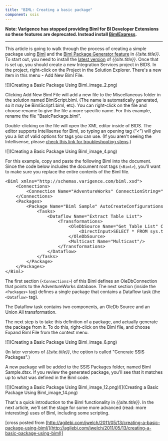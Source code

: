 ```yaml
---
title: "BIML: Creating a basic package"
component: ssis
---
```



**Note: Varigence has stopped providing Biml for BI Developer Extensions so these features are deprecated. Instead install [BimlExpress](https://www.varigence.com/BimlExpress).**

--------------------

This article is going to walk through the process of creating a simple package using
[Biml](http://www.varigence.com/Documentation/Language/Index) and the [Biml Package Generator feature](/features/BimlPackageGenerator) in *{{site.title}}*. To start out, you need to install the [latest version](/downloads) of *{{site.title}}*. Once that is set up, you should create a new Integration Services project in BIDS. In the project, right-click on the Project in the Solution Explorer. There's a new item in this menu - Add New Biml File.

![](Creating a Basic Package Using Biml_image_2.png)

Clicking Add New Biml File will add a new file to the Miscellaneous folder in the solution named BimlScript.biml. (The name is automatically generated, so it may be BimlScript1.biml, etc). You can right-click on the file and choose rename to give the file a more specific name. For this example, rename the file "BasicPackage.biml".

Double-clicking on the file will open the XML editor inside of BIDS. The editor supports Intellisense for Biml, so typing an opening tag (&ldquo;&lt;&rdquo;) will give you a list of valid options for tags you can use. (If you aren't seeing the Intellisense, please [check this link for troubleshooting steps](/features/ManuallyConfiguringBimlPackageGenerator).)

![](Creating a Basic Package Using Biml_image_4.png)

For this example, copy and paste the following Biml into the document. Since the code below includes the document root tags (`<Biml>`), you'll want to make sure you replace the entire contents of the Biml file.

<pre>&lt;Biml xmlns=&quot;http://schemas.varigence.com/biml.xsd&quot;&gt;
    &lt;Connections&gt;
        &lt;Connection Name=&quot;AdventureWorks&quot; ConnectionString=&quot;Server=.;Initial Catalog=AdventureWorks;Integrated Security=SSPI;Provider=SQLNCLI10&quot;/&gt;
    &lt;/Connections&gt;
    &lt;Packages&gt;
        &lt;Package Name=&quot;Biml Sample&quot; AutoCreateConfigurationsType=&quot;None&quot; ConstraintMode=&quot;Linear&quot;&gt;
            &lt;Tasks&gt;
                &lt;Dataflow Name=&quot;Extract Table List&quot;&gt;
                    &lt;Transformations&gt;
                        &lt;OleDbSource Name=&quot;Get Table List&quot; ConnectionName=&quot;AdventureWorks&quot;&gt;
                            &lt;DirectInput&gt;SELECT * FROM sys.tables&lt;/DirectInput&gt;
                        &lt;/OleDbSource&gt;
                        &lt;Multicast Name=&quot;Multicast&quot;/&gt;
                    &lt;/Transformations&gt;
                &lt;/Dataflow&gt;
            &lt;/Tasks&gt;
        &lt;/Package&gt;
    &lt;/Packages&gt;
&lt;/Biml&gt;</pre>

The first section (`<Connections>`) of this Biml defines an OleDbConnection that points to the AdventureWorks database. The next section (inside the `<Packages>` tag) defines a single package that contains a Dataflow task (the `<Dataflow>` tag).

The Dataflow task contains two components, an OleDb Source and an Union All transformation.

The next step is to take this definition of a package, and actually generate the package from it. To do this, right-click on the Biml file, and choose Expand Biml File from the context menu.

![](Creating a Basic Package Using Biml_image_6.png)


(In later versions of *{{site.title}}*, the option is called "Generate SSIS Packages".)

A new package will be added to the SSIS Packages folder, named Biml Sample.dtsx. If you review the generated package, you'll see that it matches up to what was defined in the Biml code.

![](Creating a Basic Package Using Biml_image_12.png)![](Creating a Basic Package Using Biml_image_14.png)

That's a quick introduction to the Biml functionality in *{{site.title}}*. In the next article, we'll set the stage for some more advanced (read: more interesting) uses of Biml, including some scripting.

\[cross posted from [http://agilebi.com/jwelch/2011/05/13/creating-a-basic-package-using-biml/](http://agilebi.com/jwelch/2011/05/13/creating-a-basic-package-using-biml)]